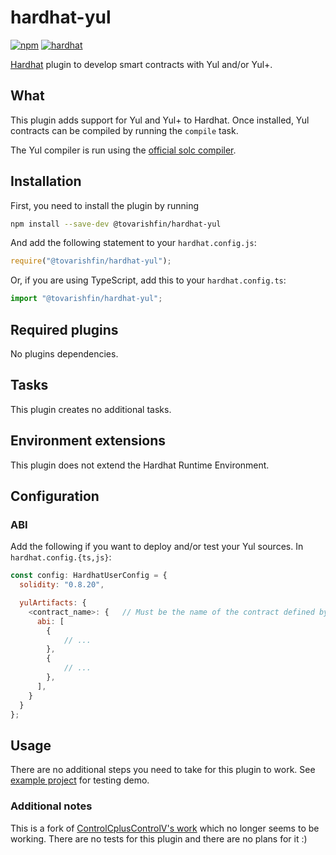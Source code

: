 # hardhat-yul

[![npm](https://img.shields.io/npm/v/@tovarishfin/hardhat-yul.svg)](https://www.npmjs.com/package/@tovarishfin/hardhat-yul) [![hardhat](https://hardhat.org/buidler-plugin-badge.svg?1)](https://hardhat.org)

[Hardhat](https://hardhat.org) plugin to develop smart contracts with Yul and/or Yul+.

## What

This plugin adds support for Yul and Yul+ to Hardhat. Once installed, Yul contracts can be compiled by running the `compile` task.

The Yul compiler is run using the [official solc compiler](https://github.com/ethereum/solc-js#readme).

## Installation

First, you need to install the plugin by running

```bash
npm install --save-dev @tovarishfin/hardhat-yul
```

And add the following statement to your `hardhat.config.js`:

```js
require("@tovarishfin/hardhat-yul");
```

Or, if you are using TypeScript, add this to your `hardhat.config.ts`:

```ts
import "@tovarishfin/hardhat-yul";
```

## Required plugins

No plugins dependencies.

## Tasks

This plugin creates no additional tasks.

## Environment extensions

This plugin does not extend the Hardhat Runtime Environment.

## Configuration

### ABI

Add the following if you want to deploy and/or test your Yul sources. In `hardhat.config.{ts,js}`:

```javascript
const config: HardhatUserConfig = {
  solidity: "0.8.20",

  yulArtifacts: {
    <contract_name>: {   // Must be the name of the contract defined by Yul source
      abi: [
        {
            // ...
        },
        {
            // ...
        },
      ],
    }
  }
};
```

## Usage

There are no additional steps you need to take for this plugin to work. See [example project](./test/hh-yul-project/hardhat.config.ts) for testing demo.

### Additional notes

This is a fork of [ControlCplusControlV's work](https://github.com/ControlCplusControlV/hardhat-Yul) which no longer seems to be working.
There are no tests for this plugin and there are no plans for it :)
